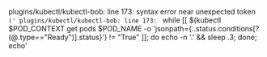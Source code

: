plugins/kubectl/kubectl-bob: line 173: syntax error near unexpected token `('
plugins/kubectl/kubectl-bob: line 173: `      while [[ $(kubectl $POD_CONTEXT get pods $POD_NAME -o 'jsonpath={..status.conditions[?(@.type=="Ready")].status}') != "True" ]]; do echo -n '.' && sleep .3; done; echo'
